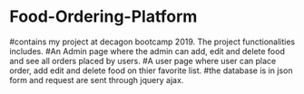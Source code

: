 # Food-Ordering-Platform
#contains my project at decagon bootcamp 2019. The project functionalities includes.
#An Admin page where the admin can add, edit and delete food and see all orders placed by users.
#A user page where user can place order, add edit and delete food on thier favorite list.
#the database is in json form and request are sent through jquery ajax.
